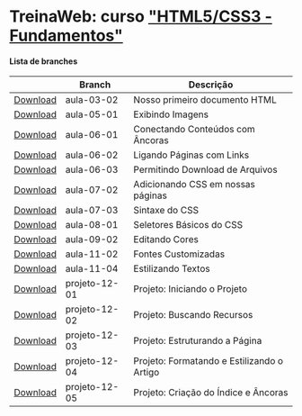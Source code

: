 
# TreinaWeb: curso ["HTML5/CSS3 - Fundamentos"](https://www.treinaweb.com.br/curso/)



#### Lista de branches
|  | Branch | Descrição |
| ------ | ------ |  ------ | 
[Download](https://github.com/treinaweb/treinaweb-html5-css3-fundamentos/archive/aula-03-02.zip)    |  aula-03-02     | Nosso primeiro documento HTML |
[Download](https://github.com/treinaweb/treinaweb-html5-css3-fundamentos/archive/aula-05-01.zip)    |  aula-05-01     | Exibindo Imagens |
[Download](https://github.com/treinaweb/treinaweb-html5-css3-fundamentos/archive/aula-06-01.zip)    |  aula-06-01     | Conectando Conteúdos com Âncoras |
[Download](https://github.com/treinaweb/treinaweb-html5-css3-fundamentos/archive/aula-06-02.zip)    |  aula-06-02     | Ligando Páginas com Links |
[Download](https://github.com/treinaweb/treinaweb-html5-css3-fundamentos/archive/aula-06-03.zip)    |  aula-06-03     | Permitindo Download de Arquivos |
[Download](https://github.com/treinaweb/treinaweb-html5-css3-fundamentos/archive/aula-07-02.zip)    |  aula-07-02     | Adicionando CSS em nossas páginas |
[Download](https://github.com/treinaweb/treinaweb-html5-css3-fundamentos/archive/aula-07-03.zip)    |  aula-07-03     | Sintaxe do CSS |
[Download](https://github.com/treinaweb/treinaweb-html5-css3-fundamentos/archive/aula-08-01.zip)    |  aula-08-01     | Seletores Básicos do CSS |
[Download](https://github.com/treinaweb/treinaweb-html5-css3-fundamentos/archive/aula-09-02.zip)    |  aula-09-02     | Editando Cores |
[Download](https://github.com/treinaweb/treinaweb-html5-css3-fundamentos/archive/aula-11-02.zip)    |  aula-11-02     | Fontes Customizadas |
[Download](https://github.com/treinaweb/treinaweb-html5-css3-fundamentos/archive/aula-11-04.zip)    |  aula-11-04     | Estilizando Textos |
[Download](https://github.com/treinaweb/treinaweb-html5-css3-fundamentos/archive/projeto-12-01.zip)    |  projeto-12-01     | Projeto: Iniciando o Projeto |
[Download](https://github.com/treinaweb/treinaweb-html5-css3-fundamentos/archive/projeto-12-02.zip)    |  projeto-12-02     | Projeto: Buscando Recursos |
[Download](https://github.com/treinaweb/treinaweb-html5-css3-fundamentos/archive/projeto-12-03.zip)    |  projeto-12-03     | Projeto: Estruturando a Página |
[Download](https://github.com/treinaweb/treinaweb-html5-css3-fundamentos/archive/projeto-12-04.zip)    |  projeto-12-04     | Projeto: Formatando e Estilizando o Artigo |
[Download](https://github.com/treinaweb/treinaweb-html5-css3-fundamentos/archive/projeto-12-05.zip)    |  projeto-12-05     | Projeto: Criação do Índice e Âncoras |
